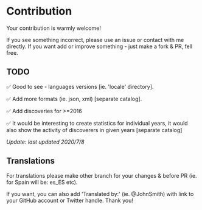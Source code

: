 # Contribution

Your contribution is warmly welcome!

If you see something incorrect, please use an issue or contact with me directly.
If you want add or improve something - just make a fork & PR, fell free.

## TODO

✅ Good to see - languages versions [ie. 'locale' directory].

✅ Add more formats (ie. json, xml) [separate catalog].

✅ Add discoveries for >=2016

✅ It would be interesting to create statistics for individual years, it would also show the activity of discoverers in given years [separate catalog]

_Update: last updated 2020/7/8_

## Translations

For translations please make other branch for your changes & before PR (ie. for Spain will be: es_ES etc).

If you want, you can also add 'Translated by:' (ie. @JohnSmith) with link to your GitHub account or Twitter handle. Thank you!
